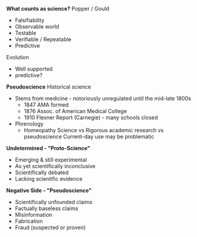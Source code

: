 <strong>What counts as science?</strong>
Popper / Gould 
 - Falsifiability 
 - Observable world
 - Testable
 - Verifiable / Repeatable
 - Predictive
 
Evolution
- Well supported
- predictive?

<strong>Pseudoscience</strong>
Historical science
- Stems from medicine - notoriously unregulated until the mid-late 1800s
	- 1847 AMA formed
	- 1876 Assoc. of American Medical College
	- 1910 Flexner Report (Carnegie) - many schools closed
- Phrenology
	- Homeopathy
Science vs Rigorous academic research vs pseudoscience
Current-day use may be problematic


<strong>Undetermined - "Proto-Science"</strong>
- Emerging & still experimental
- As yet scientifically inconclusive
- Scientifically debated
- Lacking scientific evidence

<strong>Negative Side - "Pseudoscience"</strong>
- Scientifically unfounded claims
- Factually baseless claims
- Misinformation
- Fabrication
- Fraud (suspected or proven)